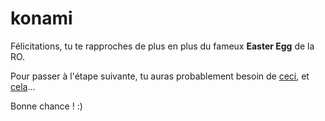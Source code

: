 # konami
Félicitations, tu te rapproches de plus en plus du fameux **Easter Egg** de la RO.

Pour passer à l'étape suivante, tu auras probablement besoin de [ceci](https://lockee.fr/o/1fs/MoinsBA), et [cela](https://bit.ly/PuzzleOeuf)...

Bonne chance ! :)
